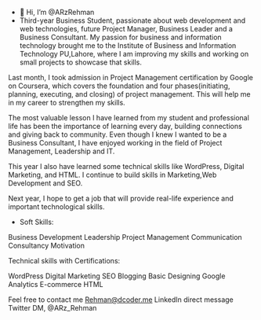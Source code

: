 - 👋 Hi, I’m @ARzRehman
- Third-year Business Student, 
passionate about web development 
and web technologies, future Project Manager,
 Business Leader and a Business Consultant. 
My passion for business and information technology
brought me to the Institute of Business and Information Technology PU,Lahore, 
where I am improving my skills and working on small 
projects to showcase that skills. 

Last month, I took admission in Project Management certification by Google on Coursera,
which covers the foundation and four phases(initiating, planning, executing, and closing) of project management. 
This will help me in my career to strengthen 
my skills.

The most valuable lesson I have learned from my student and professional life 
has been the importance of learning every day,
 building connections and giving back to community.
 Even though I knew I wanted to be a Business Consultant, 
I have enjoyed working in the field of Project Management, Leadership and IT. 

This year I also have learned some technical skills like WordPress, Digital Marketing, and HTML. 
I continue to build skills in Marketing,Web Development and SEO. 

Next year, I hope to get a job that will provide 
real-life experience and important technological skills.

- Soft Skills:

Business Development
Leadership
Project Management
Communication
Consultancy
Motivation

Technical skills with Certifications:

WordPress
Digital Marketing
SEO
Blogging
Basic Designing
Google Analytics
E-commerce
HTML

Feel free to contact me
Rehman@dcoder.me
LinkedIn direct message
Twitter DM, @ARz_Rehman
<!---
ARzRehman/ARzRehman is a ✨ special ✨ repository because its `README.md` (this file) appears on your GitHub profile.
You can click the Preview link to take a look at your changes.
--->
